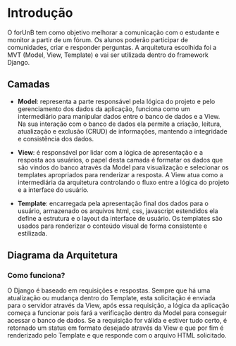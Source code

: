 # Introdução
O forUnB tem como objetivo melhorar a comunicação com o estudante e monitor a partir de um fórum. Os alunos poderão participar de comunidades, criar e responder perguntas. A arquitetura escolhida foi a MVT (Model, View, Template) e vai ser utilizada dentro do framework Django.

## Camadas

- **Model**: representa a parte responsável pela lógica do projeto e pelo gerenciamento dos dados da aplicação, funciona como um intermediário para manipular dados entre o banco de dados e a View. Na sua interação com o banco de dados ela permite a criação, leitura, atualização e exclusão (CRUD) de informações, mantendo a integridade e consistência dos dados.

- **View**: é responsável por lidar com a lógica de apresentação e a resposta aos usuários, o papel desta camada é formatar os dados que são vindos do banco através da Model para visualização e selecionar os templates apropriados para renderizar a resposta. A View atua como a intermediária da arquitetura controlando o fluxo entre a lógica do projeto e a interface do usuário.

- **Template**: encarregada pela apresentação final dos dados para o usuário, armazenado os arquivos html, css, javascript estendidos ela define a estrutura e o layout da interface de usuário. Os templates são usados para renderizar o conteúdo visual de forma consistente e estilizada.

## Diagrama da Arquitetura



### Como funciona?
O Django é baseado em requisições e respostas. Sempre que há uma atualização ou mudança dentro do Template, esta solicitação é enviada para o servidor através da View, após essa requisição, a lógica da aplicação começa a funcionar pois fará a verificação dentro da Model para conseguir acessar o banco de dados. Se a requisição for válida e estiver tudo certo, é retornado um status em formato desejado através da View e que por fim é renderizado pelo Template e que responde com o arquivo HTML solicitado.
